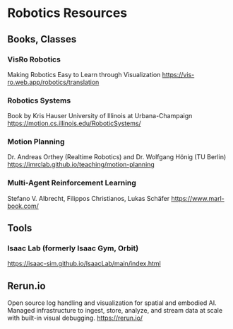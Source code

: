 # Robotics Resources

## Books, Classes

### VisRo Robotics
Making Robotics Easy to Learn through Visualization
https://vis-ro.web.app/robotics/translation

### Robotics Systems
Book by Kris Hauser
University of Illinois at Urbana-Champaign
https://motion.cs.illinois.edu/RoboticSystems/

### Motion Planning
Dr. Andreas Orthey (Realtime Robotics) and Dr. Wolfgang Hönig (TU Berlin)
https://imrclab.github.io/teaching/motion-planning

### Multi-Agent Reinforcement Learning
Stefano V. Albrecht, Filippos Christianos, Lukas Schäfer
https://www.marl-book.com/

## Tools

### Isaac Lab (formerly Isaac Gym, Orbit)
https://isaac-sim.github.io/IsaacLab/main/index.html

## Rerun.io
Open source log handling and visualization for spatial and embodied AI. Managed infrastructure to ingest, store, analyze, and stream data at scale with built-in visual debugging.
https://rerun.io/
